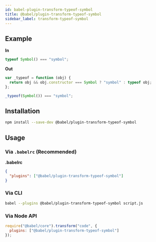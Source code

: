 ```yaml
---
id: babel-plugin-transform-typeof-symbol
title: @babel/plugin-transform-typeof-symbol
sidebar_label: transform-typeof-symbol
---
```


## Example

**In**

```javascript
typeof Symbol() === "symbol";
```

**Out**

```javascript
var _typeof = function (obj) {
  return obj && obj.constructor === Symbol ? "symbol" : typeof obj;
};

_typeof(Symbol()) === "symbol";
```

## Installation

```sh
npm install --save-dev @babel/plugin-transform-typeof-symbol
```

## Usage

### Via `.babelrc` (Recommended)

**.babelrc**

```json
{
  "plugins": ["@babel/plugin-transform-typeof-symbol"]
}
```

### Via CLI

```sh
babel --plugins @babel/plugin-transform-typeof-symbol script.js
```

### Via Node API

```javascript
require("@babel/core").transform("code", {
  plugins: ["@babel/plugin-transform-typeof-symbol"]
});
```

